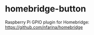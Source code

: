 # homebridge-button
Raspberry Pi GPIO plugin for Homebridge: https://github.com/nfarina/homebridge 
